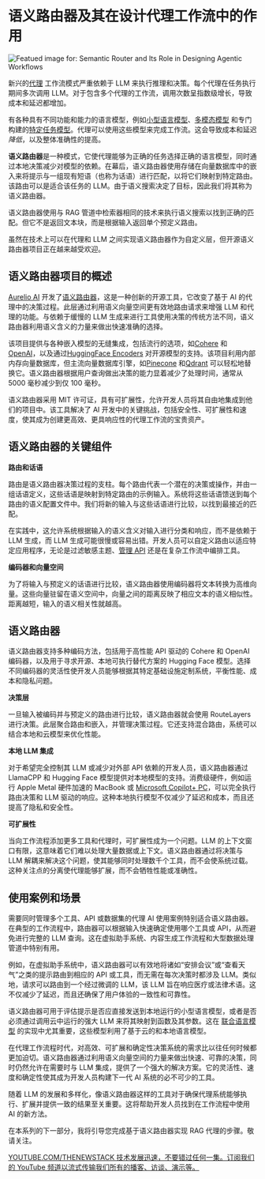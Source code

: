 # 语义路由器及其在设计代理工作流中的作用

![Featued image for: Semantic Router and Its Role in Designing Agentic Workflows](https://cdn.thenewstack.io/media/2024/09/51ea8e88-arrow-1024x576.jpg)

新兴的[代理](https://thenewstack.io/lets-get-agentic-langchain-and-llamaindex-talk-ai-agents/) 工作流模式严重依赖于 LLM 来执行推理和决策。每个代理在任务执行期间多次调用 LLM。对于包含多个代理的工作流，调用次数呈指数级增长，导致成本和延迟都增加。

有各种具有不同功能和能力的语言模型，例如[小型语言模型](https://thenewstack.io/how-to-get-started-running-small-language-models-at-the-edge/)、[多模态模型](https://thenewstack.io/gemini-all-you-need-to-know-about-googles-multimodal-ai/) 和专门构建的[特定任务模型](https://thenewstack.io/a-comprehensive-guide-to-function-calling-in-llms/)。代理可以使用这些模型来完成工作流。这会导致成本和延迟*降低*，以及整体准确性的提高。

**语义路由器**是一种模式，它使代理能够为正确的任务选择正确的语言模型，同时通过本地决策减少对模型的依赖。在幕后，语义路由器使用存储在向量数据库中的嵌入来将提示与一组现有短语（也称为话语）进行匹配，以将它们映射到特定路由。该路由可以是适合该任务的 LLM。由于语义搜索决定了目标，因此我们将其称为语义路由器。

语义路由器使用与 RAG 管道中检索器相同的技术来执行语义搜索以找到正确的匹配。但它不是返回文本块，而是根据输入返回单个预定义路由。

虽然在技术上可以在代理和 LLM 之间实现语义路由器作为自定义层，但开源语义路由器项目正在越来越受欢迎。

## 语义路由器项目的概述

[Aurelio AI](https://www.aurelio.ai/) 开发了[语义路由器](https://github.com/aurelio-labs/semantic-router)，这是一种创新的开源工具，它改变了基于 AI 的代理中的决策过程。此层通过利用语义向量空间更有效地路由请求来增强 LLM 和代理的功能。与依赖于缓慢的 LLM 生成来进行工具使用决策的传统方法不同，语义路由器利用语义含义的力量来做出快速准确的选择。

该项目提供与各种嵌入模型的无缝集成，包括流行的选项，如[Cohere](https://cohere.com/embed) 和[OpenAI](https://platform.openai.com/docs/guides/embeddings)，以及通过[HuggingFace Encoders](https://huggingface.co/docs/tokenizers/en/api/encoding) 对开源模型的支持。该项目利用内部内存向量数据库，但主流向量数据库引擎，如[Pinecone](https://www.pinecone.io/) 和[Qdrant](https://qdrant.tech/) 可以轻松地替换它。语义路由器根据用户查询做出决策的能力显着减少了处理时间，通常从 5000 毫秒减少到仅 100 毫秒。

语义路由器采用 MIT 许可证，具有可扩展性，允许开发人员将其自由地集成到他们的项目中。该工具解决了 AI 开发中的关键挑战，包括安全性、可扩展性和速度，使其成为创建更高效、更具响应性的代理工作流的宝贵资产。

## 语义路由器的关键组件

**路由和话语**

路由是语义路由器决策过程的支柱。每个路由代表一个潜在的决策或操作，并由一组话语定义，这些话语是映射到特定路由的示例输入。系统将这些话语馈送到每个路由的语义配置文件中。我们将新的输入与这些话语进行比较，以找到最接近的匹配。

在实践中，这允许系统根据输入的语义含义对输入进行分类和响应，而不是依赖于 LLM 生成，而 LLM 生成可能很慢或容易出错。开发人员可以自定义路由以适应特定应用程序，无论是过滤敏感主题、[管理 API](https://thenewstack.io/api-management/) 还是在复杂工作流中编排工具。

**编码器和向量空间**

为了将输入与预定义的话语进行比较，语义路由器使用编码器将文本转换为高维向量。这些向量驻留在语义空间中，向量之间的距离反映了相应文本的语义相似性。距离越短，输入的语义相关性就越高。
## 语义路由器

语义路由器支持多种编码方法，包括用于高性能 API 驱动的 Cohere 和 OpenAI 编码器，以及用于寻求开源、本地可执行替代方案的 Hugging Face 模型。选择不同编码器的灵活性使开发人员能够根据其特定基础设施定制系统，平衡性能、成本和隐私问题。

**决策层**

一旦输入被编码并与预定义的路由进行比较，语义路由器就会使用 RouteLayers 进行决策。此层聚合路由和嵌入，并管理决策过程。它还支持混合路由，系统可以结合本地和云模型来优化性能。

**本地 LLM 集成**

对于希望完全控制其 LLM 或减少对外部 API 依赖的开发人员，语义路由器通过 LlamaCPP 和 Hugging Face 模型提供对本地模型的支持。消费级硬件，例如运行 Apple Metal 硬件加速的 MacBook 或 [Microsoft Copilot+ PC](https://thenewstack.io/copilot-pcs-understanding-microsofts-evolving-ai-pc-stack/)，可以完全执行路由决策和 LLM 驱动的响应。这种本地执行模型不仅减少了延迟和成本，而且还提高了隐私和安全性。

**可扩展性**

当向工作流程添加更多工具和代理时，可扩展性成为一个问题。LLM 的上下文窗口有限，这意味着它们难以处理大量数据或上下文。语义路由器通过将决策与 LLM 解耦来解决这个问题，使其能够同时处理数千个工具，而不会使系统过载。这种关注点的分离使代理能够扩展，而不会牺牲性能或准确性。

## 使用案例和场景

需要同时管理多个工具、API 或数据集的代理 AI 使用案例特别适合语义路由器。在典型的工作流程中，路由器可以根据输入快速确定使用哪个工具或 API，从而避免进行完整的 LLM 查询。这在虚拟助手系统、内容生成工作流程和大型数据处理管道中特别有用。

例如，在虚拟助手系统中，语义路由器可以有效地将诸如“安排会议”或“查看天气”之类的提示路由到相应的 API 或工具，而无需在每次决策时都涉及 LLM。类似地，请求可以路由到一个经过微调的 LLM，该 LLM 旨在响应医疗或法律术语。这不仅减少了延迟，而且还确保了用户体验的一致性和可靠性。

语义路由器可用于评估提示是否应直接发送到本地运行的小型语言模型，或者是否必须通过调用云中运行的强大 LLM 来将其映射到函数及其参数。这在 [联合语言模型](https://thenewstack.io/federated-language-models-slms-at-the-edge-plus-cloud-llms/) 的实现中尤其重要，这些模型利用了基于云的和本地语言模型。

在代理工作流程时代，对高效、可扩展和确定性决策系统的需求比以往任何时候都更加迫切。语义路由器通过利用语义向量空间的力量来做出快速、可靠的决策，同时仍然允许在需要时与 LLM 集成，提供了一个强大的解决方案。它的灵活性、速度和确定性使其成为开发人员构建下一代 AI 系统的必不可少的工具。

随着 LLM 的发展和多样化，像语义路由器这样的工具对于确保代理系统能够执行、扩展并提供一致的结果至关重要。这将帮助开发人员找到在工作流程中使用 AI 的新方法。

在本系列的下一部分，我将引导您完成基于语义路由器实现 RAG 代理的步骤。敬请关注。

[
YOUTUBE.COM/THENEWSTACK
技术发展迅速，不要错过任何一集。订阅我们的 YouTube
频道以流式传输我们所有的播客、访谈、演示等。
](https://youtube.com/thenewstack?sub_confirmation=1)